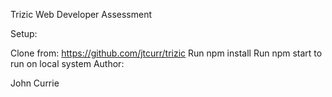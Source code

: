 Trizic Web Developer Assessment

Setup:

Clone from: https://github.com/jtcurr/trizic
Run npm install
Run npm start to run on local system
Author:

John Currie